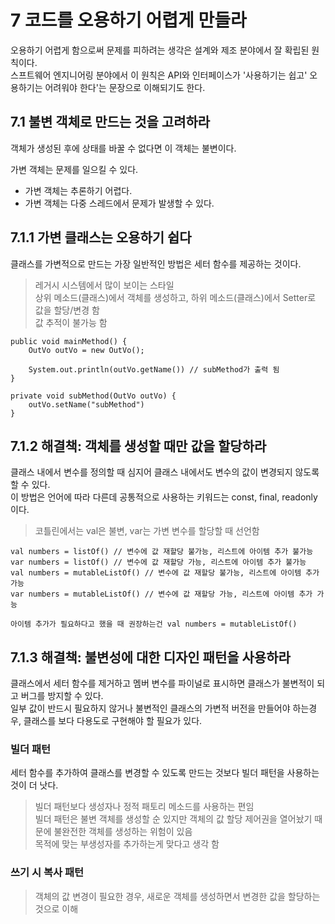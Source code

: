 # 7 코드를 오용하기 어렵게 만들라

오용하기 어렵게 함으로써 문제를 피하려는 생각은 설계와 제조 분야에서 잘 확립된 원칙이다.  
스프트웨어 엔지니어링 분야에서 이 원칙은 API와 인터페이스가 '사용하기는 쉽고' 오용하기는 어려워야 한다'는 문장으로 이해되기도 한다.  

## 7.1 불변 객체로 만드는 것을 고려하라

객체가 생성된 후에 상태를 바꿀 수 없다면 이 객체는 불변이다.  

가변 객체는 문제를 일으킬 수 있다.  
- 가변 객체는 추론하기 어렵다.  
- 가변 객체는 다중 스레드에서 문제가 발생할 수 있다.

## 7.1.1 가변 클래스는 오용하기 쉽다

클래스를 가변적으로 만드는 가장 일반적인 방법은 세터 함수를 제공하는 것이다.  

> 레거시 시스템에서 많이 보이는 스타일  
> 상위 메소드(클래스)에서 객체를 생성하고, 하위 메소드(클래스)에서 Setter로 값을 할당/변경 함  
> 값 추적이 불가능 함  
```
public void mainMethod() {
    OutVo outVo = new OutVo();
    
    System.out.println(outVo.getName()) // subMethod가 출력 됨
}

private void subMethod(OutVo outVo) {
    outVo.setName("subMethod")
}
```

## 7.1.2 해결책: 객체를 생성할 때만 값을 할당하라

클래스 내에서 변수를 정의할 때 심지어 클래스 내에서도 변수의 값이 변경되지 않도록 할 수 있다.  
이 방법은 언어에 따라 다른데 공통적으로 사용하는 키워드는 const, final, readonly이다.  

> 코틀린에서는 val은 불변, var는 가변 변수를 할당할 때 선언함

```
val numbers = listOf() // 변수에 값 재할당 불가능, 리스트에 아이템 추가 불가능
var numbers = listOf() // 변수에 값 재할당 가능, 리스트에 아이템 추가 불가능
val numbers = mutableListOf() // 변수에 값 재할당 불가능, 리스트에 아이템 추가 가능
var numbers = mutableListOf() // 변수에 값 재할당 가능, 리스트에 아이템 추가 가능

아이템 추가가 필요하다고 했을 때 권장하는건 val numbers = mutableListOf()
```

## 7.1.3 해결책: 불변성에 대한 디자인 패턴을 사용하라

클래스에서 세터 함수를 제거하고 멤버 변수를 파이널로 표시하면 클래스가 불변적이 되고 버그를 방지할 수 있다.  
일부 값이 반드시 필요하지 않거나 불변적인 클래스의 가변적 버전을 만들어야 하는경우, 클래스를 보다 다용도로 구현해야 할 필요가 있다.  

### 빌더 패턴

세터 함수를 추가하여 클래스를 변경할 수 있도록 만드는 것보다 빌더 패턴을 사용하는 것이 더 낫다.  

> 빌더 패턴보다 생성자나 정적 패토리 메소드를 사용하는 편임  
> 빌더 패턴은 불변 객체를 생성할 순 있지만 객체의 값 할당 제어권을 열어놨기 때문에 불완전한 객체를 생성하는 위험이 있음  
> 목적에 맞는 부생성자를 추가하는게 맞다고 생각 함  

### 쓰기 시 복사 패턴

> 객체의 값 변경이 필요한 경우, 새로운 객체를 생성하면서 변경한 값을 할당하는 것으로 이해
